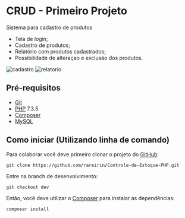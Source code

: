 # CRUD - Primeiro Projeto

Sistema para cadastro de produtos

- Tela de login;
- Cadastro de produtos;
- Relatório com produtos cadastrados;
- Possibilidade de alteraçao e exclusão dos produtos.

![cadastro](https://user-images.githubusercontent.com/55221835/66626993-3b286380-ebc8-11e9-990e-ae04b81aaded.png)
![relatorio](https://user-images.githubusercontent.com/55221835/66627004-48455280-ebc8-11e9-9e08-cba8bd6ce040.png)


## Pré-requisitos

* [Git](https://git-scm.com)
* [PHP](http://php.net) 7.3.5
* [Composer](https://getcomposer.org)
* [MySQL](https://www.mysql.com)

## Como iniciar (Utilizando linha de comando)
Para colaborar você deve primeiro clonar o projeto do [GitHub](https://github.com/rareirin/Controle-de-Estoque-PHP.git):
```
git clone https://github.com/rareirin/Controle-de-Estoque-PHP.git
```
Entre na branch de desenvolvimento:
```
git checkout dev
```
Então, você deve utilizar o [Composer](https://getcomposer.org) para instalar as dependências:
```
composer install
```
